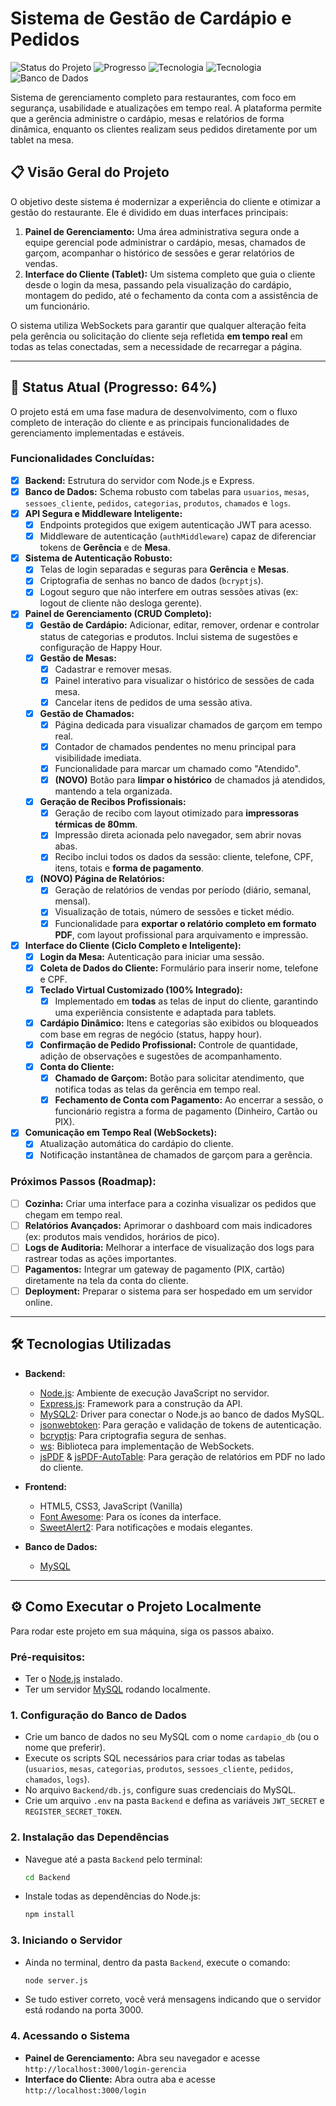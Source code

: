 # Sistema de Gestão de Cardápio e Pedidos

![Status do Projeto](https://img.shields.io/badge/status-em%20desenvolvimento-yellow ) ![Progresso](https://img.shields.io/badge/progresso-64%25-brightgreen ) ![Tecnologia](https://img.shields.io/badge/backend-Node.js%20%26%20Express-green ) ![Tecnologia](https://img.shields.io/badge/frontend-HTML,%20CSS,%20JS-blue ) ![Banco de Dados](https://img.shields.io/badge/database-MySQL-blueviolet )

Sistema de gerenciamento completo para restaurantes, com foco em segurança, usabilidade e atualizações em tempo real. A plataforma permite que a gerência administre o cardápio, mesas e relatórios de forma dinâmica, enquanto os clientes realizam seus pedidos diretamente por um tablet na mesa.

## 📋 Visão Geral do Projeto

O objetivo deste sistema é modernizar a experiência do cliente e otimizar a gestão do restaurante. Ele é dividido em duas interfaces principais:

1.  **Painel de Gerenciamento:** Uma área administrativa segura onde a equipe gerencial pode administrar o cardápio, mesas, chamados de garçom, acompanhar o histórico de sessões e gerar relatórios de vendas.
2.  **Interface do Cliente (Tablet):** Um sistema completo que guia o cliente desde o login da mesa, passando pela visualização do cardápio, montagem do pedido, até o fechamento da conta com a assistência de um funcionário.

O sistema utiliza WebSockets para garantir que qualquer alteração feita pela gerência ou solicitação do cliente seja refletida **em tempo real** em todas as telas conectadas, sem a necessidade de recarregar a página.

---

## 🚀 Status Atual (Progresso: 64%)

O projeto está em uma fase madura de desenvolvimento, com o fluxo completo de interação do cliente e as principais funcionalidades de gerenciamento implementadas e estáveis.

### Funcionalidades Concluídas:
-   [x] **Backend:** Estrutura do servidor com Node.js e Express.
-   [x] **Banco de Dados:** Schema robusto com tabelas para `usuarios`, `mesas`, `sessoes_cliente`, `pedidos`, `categorias`, `produtos`, `chamados` e `logs`.
-   [x] **API Segura e Middleware Inteligente:**
    -   [x] Endpoints protegidos que exigem autenticação JWT para acesso.
    -   [x] Middleware de autenticação (`authMiddleware`) capaz de diferenciar tokens de **Gerência** e de **Mesa**.
-   [x] **Sistema de Autenticação Robusto:**
    -   [x] Telas de login separadas e seguras para **Gerência** e **Mesas**.
    -   [x] Criptografia de senhas no banco de dados (`bcryptjs`).
    -   [x] Logout seguro que não interfere em outras sessões ativas (ex: logout de cliente não desloga gerente).
-   [x] **Painel de Gerenciamento (CRUD Completo):**
    -   [x] **Gestão de Cardápio:** Adicionar, editar, remover, ordenar e controlar status de categorias e produtos. Inclui sistema de sugestões e configuração de Happy Hour.
    -   [x] **Gestão de Mesas:**
        -   [x] Cadastrar e remover mesas.
        -   [x] Painel interativo para visualizar o histórico de sessões de cada mesa.
        -   [x] Cancelar itens de pedidos de uma sessão ativa.
    -   [x] **Gestão de Chamados:**
        -   [x] Página dedicada para visualizar chamados de garçom em tempo real.
        -   [x] Contador de chamados pendentes no menu principal para visibilidade imediata.
        -   [x] Funcionalidade para marcar um chamado como "Atendido".
        -   [x] **(NOVO)** Botão para **limpar o histórico** de chamados já atendidos, mantendo a tela organizada.
    -   [x] **Geração de Recibos Profissionais:**
        -   [x] Geração de recibo com layout otimizado para **impressoras térmicas de 80mm**.
        -   [x] Impressão direta acionada pelo navegador, sem abrir novas abas.
        -   [x] Recibo inclui todos os dados da sessão: cliente, telefone, CPF, itens, totais e **forma de pagamento**.
    -   [x] **(NOVO) Página de Relatórios:**
        -   [x] Geração de relatórios de vendas por período (diário, semanal, mensal).
        -   [x] Visualização de totais, número de sessões e ticket médio.
        -   [x] Funcionalidade para **exportar o relatório completo em formato PDF**, com layout profissional para arquivamento e impressão.
-   [x] **Interface do Cliente (Ciclo Completo e Inteligente):**
    -   [x] **Login da Mesa:** Autenticação para iniciar uma sessão.
    -   [x] **Coleta de Dados do Cliente:** Formulário para inserir nome, telefone e CPF.
    -   [x] **Teclado Virtual Customizado (100% Integrado):**
        -   [x] Implementado em **todas** as telas de input do cliente, garantindo uma experiência consistente e adaptada para tablets.
    -   [x] **Cardápio Dinâmico:** Itens e categorias são exibidos ou bloqueados com base em regras de negócio (status, happy hour).
    -   [x] **Confirmação de Pedido Profissional:** Controle de quantidade, adição de observações e sugestões de acompanhamento.
    -   [x] **Conta do Cliente:**
        -   [x] **Chamado de Garçom:** Botão para solicitar atendimento, que notifica todas as telas da gerência em tempo real.
        -   [x] **Fechamento de Conta com Pagamento:** Ao encerrar a sessão, o funcionário registra a forma de pagamento (Dinheiro, Cartão ou PIX).
-   [x] **Comunicação em Tempo Real (WebSockets):**
    -   [x] Atualização automática do cardápio do cliente.
    -   [x] Notificação instantânea de chamados de garçom para a gerência.

### Próximos Passos (Roadmap):
-   [ ] **Cozinha:** Criar uma interface para a cozinha visualizar os pedidos que chegam em tempo real.
-   [ ] **Relatórios Avançados:** Aprimorar o dashboard com mais indicadores (ex: produtos mais vendidos, horários de pico).
-   [ ] **Logs de Auditoria:** Melhorar a interface de visualização dos logs para rastrear todas as ações importantes.
-   [ ] **Pagamentos:** Integrar um gateway de pagamento (PIX, cartão) diretamente na tela da conta do cliente.
-   [ ] **Deployment:** Preparar o sistema para ser hospedado em um servidor online.

---

## 🛠️ Tecnologias Utilizadas

*   **Backend:**
    *   [Node.js](https://nodejs.org/ ): Ambiente de execução JavaScript no servidor.
    *   [Express.js](https://expressjs.com/ ): Framework para a construção da API.
    *   [MySQL2](https://github.com/sidorares/node-mysql2 ): Driver para conectar o Node.js ao banco de dados MySQL.
    *   [jsonwebtoken](https://github.com/auth0/node-jsonwebtoken ): Para geração e validação de tokens de autenticação.
    *   [bcryptjs](https://github.com/dcodeIO/bcrypt.js ): Para criptografia segura de senhas.
    *   [ws](https://github.com/websockets/ws ): Biblioteca para implementação de WebSockets.
    *   [jsPDF](https://github.com/parallax/jsPDF ) & [jsPDF-AutoTable](https://github.com/simonbengtsson/jsPDF-AutoTable ): Para geração de relatórios em PDF no lado do cliente.

*   **Frontend:**
    *   HTML5, CSS3, JavaScript (Vanilla)
    *   [Font Awesome](https://fontawesome.com/ ): Para os ícones da interface.
    *   [SweetAlert2](https://sweetalert2.github.io/ ): Para notificações e modais elegantes.

*   **Banco de Dados:**
    *   [MySQL](https://www.mysql.com/ )

---

## ⚙️ Como Executar o Projeto Localmente

Para rodar este projeto em sua máquina, siga os passos abaixo.

### Pré-requisitos:
*   Ter o [Node.js](https://nodejs.org/ ) instalado.
*   Ter um servidor [MySQL](https://www.mysql.com/ ) rodando localmente.

### 1. Configuração do Banco de Dados
-   Crie um banco de dados no seu MySQL com o nome `cardapio_db` (ou o nome que preferir).
-   Execute os scripts SQL necessários para criar todas as tabelas (`usuarios`, `mesas`, `categorias`, `produtos`, `sessoes_cliente`, `pedidos`, `chamados`, `logs`).
-   No arquivo `Backend/db.js`, configure suas credenciais do MySQL.
-   Crie um arquivo `.env` na pasta `Backend` e defina as variáveis `JWT_SECRET` e `REGISTER_SECRET_TOKEN`.

### 2. Instalação das Dependências
-   Navegue até a pasta `Backend` pelo terminal:
    ```bash
    cd Backend
    ```
-   Instale todas as dependências do Node.js:
    ```bash
    npm install
    ```

### 3. Iniciando o Servidor
-   Ainda no terminal, dentro da pasta `Backend`, execute o comando:
    ```bash
    node server.js
    ```
-   Se tudo estiver correto, você verá mensagens indicando que o servidor está rodando na porta 3000.

### 4. Acessando o Sistema
-   **Painel de Gerenciamento:** Abra seu navegador e acesse `http://localhost:3000/login-gerencia`
-   **Interface do Cliente:** Abra outra aba e acesse `http://localhost:3000/login`
